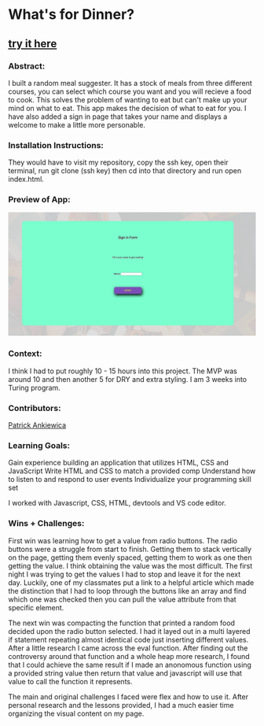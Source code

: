 # What's for Dinner? 
## [try it here](https://pma913.github.io/whats-for-dinner/)

### Abstract:
[//]: <> (Briefly describe what you built and its features. What problem is the app solving? How does this application solve that problem?)

I built a random meal suggester. It has a stock of meals from three different courses, you can select which course you want and you will recieve a food to cook. This solves the problem of wanting to eat but can't make up your mind on what to eat. This app makes the decision of what to eat for you. I have also added a sign in page that takes your name and displays a welcome to make a little more personable.

### Installation Instructions:
[//]: <> (What steps does a person have to take to get your app cloned down and running?)

They would have to visit my repository, copy the ssh key, open their terminal, run git clone (ssh key) then cd into that directory and run open index.html.

### Preview of App:
[//]: <> (Provide ONE gif or screenshot of your application - choose the "coolest" piece of functionality to show off.)

![image](assets/log-in.png)

### Context:
[//]: <> (Give some context for the project here. How long did you have to work on it? How far into the Turing program are you?)

I think I had to put roughly 10 - 15 hours into this project. The MVP was around 10 and then another 5 for DRY and extra styling. I am 3 weeks into Turing program.

### Contributors:
[//]: <> (Who worked on this application? Link to their GitHubs.)

[Patrick Ankiewica](https://www.linkedin.com/in/patrick-ankiewicz/)

### Learning Goals:
[//]: <> (What were the learning goals of this project? What tech did you work with?)

Gain experience building an application that utilizes HTML, CSS and JavaScript
Write HTML and CSS to match a provided comp
Understand how to listen to and respond to user events
Individualize your programming skill set

I worked with Javascript, CSS, HTML, devtools and VS code editor.

### Wins + Challenges:
[//]: <> (What are 2-3 wins you have from this project? What were some challenges you faced - and how did you get over them?)

First win was learning how to get a value from radio buttons. The radio buttons were a struggle from start to finish. Getting them to stack vertically on the page, getting them evenly spaced, getting them to work as one then getting the value. I think obtaining the value was the most difficult. The first night I was trying to get the values I had to stop and leave it for the next day. Luckily, one of my classmates put a link to a helpful article which made the distinction that I had to loop through the buttons like an array and find which one was checked then you can pull the value attribute from that specific element. 

The next win was compacting the function that printed a random food decided upon the radio button selected. I had it layed out in a multi layered if statement repeating almost identical code just inserting different values. After a little research I came across the eval function. After finding out the controversy around that function and a whole heap more research, I found that I could achieve the same result if I made an anonomous function using a provided string value then return that value and javascript will use that value to call the function it represents. 

The main and original challenges I faced were flex and how to use it. After personal research and the lessons provided, I had a much easier time organizing the visual content on my page.

